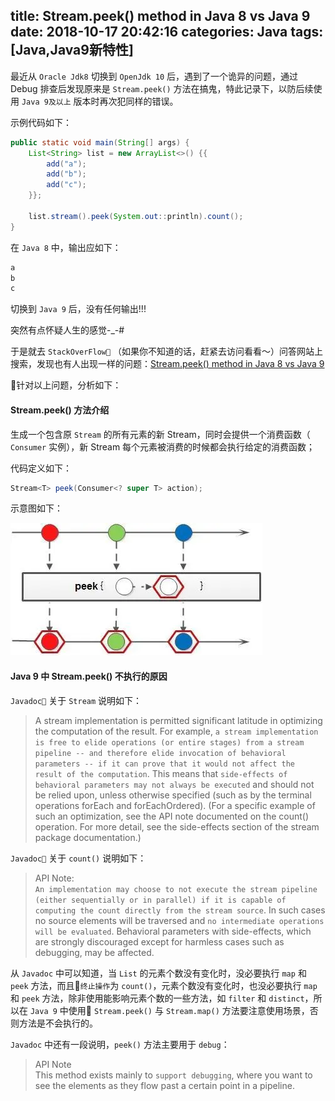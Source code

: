 title: Stream.peek() method in Java 8 vs Java 9
date: 2018-10-17 20:42:16
categories: Java
tags: [Java,Java9新特性]
---
最近从 `Oracle Jdk8` 切换到 `OpenJdk 10` 后，遇到了一个诡异的问题，通过 Debug 排查后发现原来是 `Stream.peek()` 方法在搞鬼，特此记录下，以防后续使用 `Java 9及以上` 版本时再次犯同样的错误。

示例代码如下：

```java
public static void main(String[] args) {
    List<String> list = new ArrayList<>() {{
        add("a");
        add("b");
        add("c");
    }};

    list.stream().peek(System.out::println).count();
}
```

在 `Java 8` 中，输出应如下：

```java
a
b
c
```

切换到 `Java 9` 后，没有任何输出!!!

突然有点怀疑人生的感觉-_-#

<!--more-->

于是就去 `StackOverFlow` （如果你不知道的话，赶紧去访问看看～）问答网站上搜索，发现也有人出现一样的问题：[Stream.peek() method in Java 8 vs Java 9](https://stackoverflow.com/questions/48221783/stream-peek-method-in-java-8-vs-java-9)

针对以上问题，分析如下：

#### Stream.peek() 方法介绍

生成一个包含原 `Stream` 的所有元素的新 Stream，同时会提供一个消费函数（ `Consumer` 实例），新 Stream 每个元素被消费的时候都会执行给定的消费函数；

代码定义如下：

```java
Stream<T> peek(Consumer<? super T> action);
```

示意图如下：

![](stream-peek-method-in-java-8-vs-java-9/stream-peek.png)

#### Java 9 中 Stream.peek() 不执行的原因

`Javadoc` 关于 `Stream` 说明如下：

>A stream implementation is permitted significant latitude in optimizing the computation of the result. For example, `a stream implementation is free to elide operations (or entire stages) from a stream pipeline -- and therefore elide invocation of behavioral parameters -- if it can prove that it would not affect the result of the computation`. This means that `side-effects of behavioral parameters may not always be executed` and should not be relied upon, unless otherwise specified (such as by the terminal operations forEach and forEachOrdered). (For a specific example of such an optimization, see the API note documented on the count() operation. For more detail, see the side-effects section of the stream package documentation.)

`Javadoc` 关于 `count()` 说明如下：
>API Note:<br>
`An implementation may choose to not execute the stream pipeline (either sequentially or in parallel) if it is capable of computing the count directly from the stream source`. In such cases no source elements will be traversed and `no intermediate operations will be evaluated`. Behavioral parameters with side-effects, which are strongly discouraged except for harmless cases such as debugging, may be affected. 

从 `Javadoc` 中可以知道，当 `List` 的元素个数没有变化时，没必要执行 `map` 和 `peek` 方法，而且`终止操作`为 `count()`，元素个数没有变化时，也没必要执行 `map` 和 `peek` 方法，除非使用能影响元素个数的一些方法，如 `filter` 和 `distinct`，所以在 `Java 9` 中使用 `Stream.peek()` 与 `Stream.map()` 方法要注意使用场景，否则方法是不会执行的。

`Javadoc` 中还有一段说明，`peek()` 方法主要用于 `debug`：

>API Note <br>This method exists mainly to `support debugging`, where you want to see the elements as they flow past a certain point in a pipeline.